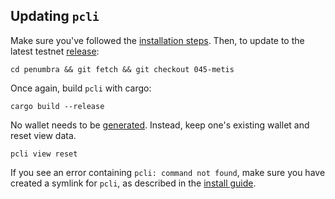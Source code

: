 ## Updating `pcli`

Make sure you've followed the [installation steps](https://guide.penumbra.zone/main/pcli/install.html#cloning-the-repository). Then, to update to the latest testnet [release](https://github.com/penumbra-zone/penumbra/releases):

```
cd penumbra && git fetch && git checkout 045-metis
```

Once again, build `pcli` with cargo:

```
cargo build --release
```

No wallet needs to be [generated](https://guide.penumbra.zone/main/pcli/wallet.html#generating-a-wallet). Instead, keep one's existing wallet and reset view data.


```
pcli view reset
```

If you see an error containing `pcli: command not found`, make sure you have created a symlink for `pcli`,
as described in the [install guide](https://guide.penumbra.zone/main/pcli/install.html).
